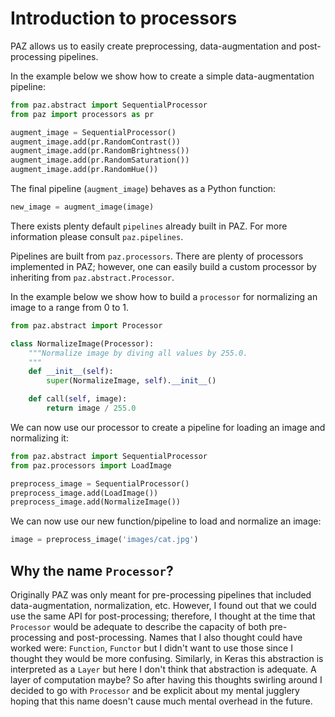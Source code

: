 # Introduction to processors

PAZ allows us to easily create preprocessing, data-augmentation and post-processing pipelines.

In the example below we show how to create a simple data-augmentation pipeline:

``` python
from paz.abstract import SequentialProcessor
from paz import processors as pr

augment_image = SequentialProcessor()
augment_image.add(pr.RandomContrast())
augment_image.add(pr.RandomBrightness())
augment_image.add(pr.RandomSaturation())
augment_image.add(pr.RandomHue())
```

The final pipeline (``augment_image``) behaves as a Python function:

``` python
new_image = augment_image(image)
```

There exists plenty default ``pipelines`` already built in PAZ. For more information please consult ``paz.pipelines``.


Pipelines are built from ``paz.processors``. There are plenty of processors implemented in PAZ; however, one can easily build a custom processor by inheriting from ``paz.abstract.Processor``.

In the example below we show how to build a ``processor`` for normalizing an image to a range from 0 to 1.

``` python
from paz.abstract import Processor

class NormalizeImage(Processor):
    """Normalize image by diving all values by 255.0.
    """
    def __init__(self):
        super(NormalizeImage, self).__init__()

    def call(self, image):
        return image / 255.0
```

We can now use our processor to create a pipeline for loading an image and normalizing it:

``` python
from paz.abstract import SequentialProcessor
from paz.processors import LoadImage

preprocess_image = SequentialProcessor()
preprocess_image.add(LoadImage())
preprocess_image.add(NormalizeImage())
```

We can now use our new function/pipeline to load and normalize an image:

``` python
image = preprocess_image('images/cat.jpg')
```

## Why the name ``Processor``?
Originally PAZ was only meant for pre-processing pipelines that included data-augmentation, normalization, etc. However, I found out that we could use the same API for post-processing; therefore, I thought at the time that ``Processor`` would be adequate to describe the capacity of both pre-processing and post-processing.
Names that I also thought could have worked were: ``Function``, ``Functor`` but I didn't want to use those since I thought they would be more confusing. Similarly, in Keras this abstraction is interpreted as a ``Layer`` but here I don't think that abstraction is adequate.
A layer of computation maybe? So after having this thoughts swirling around I decided to go with ``Processor`` and be explicit about my mental jugglery hoping that this name doesn't cause much mental overhead in the future.
